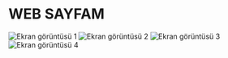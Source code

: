 # WEB SAYFAM
![Ekran görüntüsü 1](https://user-images.githubusercontent.com/115412210/196050464-e006a7b7-478c-4e80-afbb-cabf9d4253b3.png)
![Ekran görüntüsü 2](https://user-images.githubusercontent.com/115412210/196050466-4c764485-ed63-4ad3-9eef-bf3433d1ad29.png)
![Ekran görüntüsü 3](https://user-images.githubusercontent.com/115412210/196050468-6cfcd53f-18a9-431e-a037-2605cc2fcb59.png)
![Ekran görüntüsü 4](https://user-images.githubusercontent.com/115412210/196050795-16487a32-6bf4-4e9a-b9de-ff50038b5f4c.png)

